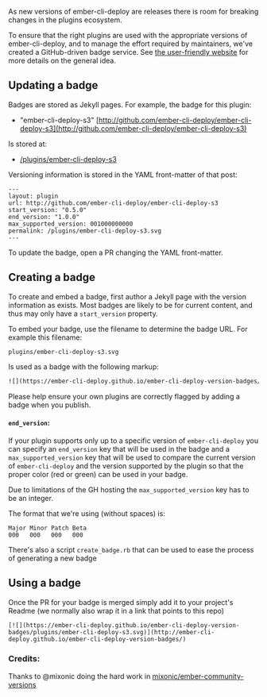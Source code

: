 As new versions of ember-cli-deploy are releases there is room for breaking changes in the plugins ecosystem.

To ensure that the right plugins are used with the appropriate versions of ember-cli-deploy, and to manage the effort required by maintainers, we've created a GitHub-driven badge service. See
[the user-friendly website](https://ember-cli-deploy.github.io/ember-cli-deploy-version-badges/)
for more details on the general idea.

## Updating a badge

Badges are stored as Jekyll pages. For example, the badge for this plugin:

* "ember-cli-deploy-s3" [http://github.com/ember-cli-deploy/ember-cli-deploy-s3](http://github.com/ember-cli-deploy/ember-cli-deploy-s3)

Is stored at:

* [/plugins/ember-cli-deploy-s3](https://github.com/ember-cli-deploy/ember-cli-deploy-version-badges/blob/gh-pages/plugins/ember-cli-deploy-s3.svg)

Versioning information is stored in the YAML front-matter of that post:

```
---
layout: plugin
url: http://github.com/ember-cli-deploy/ember-cli-deploy-s3
start_version: "0.5.0"
end_version: "1.0.0"
max_supported_version: 001000000000
permalink: /plugins/ember-cli-deploy-s3.svg
---
```

To update the badge, open a PR changing
the YAML front-matter.

## Creating a badge

To create and embed a badge, first author a Jekyll page with the version
information as exists. Most badges are likely to be for current content, and
thus may only have a `start_version` property.

To embed your badge, use the filename to determine the badge URL. For example
this filename:

```
plugins/ember-cli-deploy-s3.svg
```

Is used as a badge with the following markup:

```html
![](https://ember-cli-deploy.github.io/ember-cli-deploy-version-badges/plugins/ember-cli-deploy-s3.svg)
```

Please help ensure your own plugins are correctly flagged by adding a badge
when you publish.

#### `end_version`:

If your plugin supports only up to a specific version of `ember-cli-deploy` you can specify
an `end_version` key that will be used in the badge and a `max_supported_version` key that will be used to
compare the current version of `ember-cli-deploy` and the version supported by the plugin so that the proper color (red or green) can be used in your badge.

Due to limitations of the GH hosting the `max_supported_version` key has to be an integer.

The format that we're using (without spaces) is:

```
Major Minor Patch Beta
000   000   000   000
```

There's also a script `create_badge.rb` that can be used to ease the process of generating a new badge

## Using a badge

Once the PR for your badge is merged simply add it to your project's Readme (we normally also wrap it in a link that points to this repo)

```
[![](https://ember-cli-deploy.github.io/ember-cli-deploy-version-badges/plugins/ember-cli-deploy-s3.svg)](http://ember-cli-deploy.github.io/ember-cli-deploy-version-badges/)
```

### Credits:

Thanks to @mixonic doing the hard work in [mixonic/ember-community-versions](https://github.com/mixonic/ember-community-versions)

